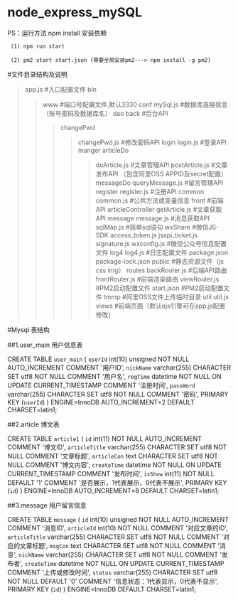 # node_express_mySQL

PS：运行方法 npm install 安装依赖
	
	
	 (1) npm run start

	 (2) pm2 start start.json (需要全局安装pm2---> npm install -g pm2)


#文件目录结构及说明
>app.js #入口配置文件
>bin
>>www #端口号配置文件,默认3330
>conf
>>mySql.js #数据库连接信息（账号密码及数据库名）
>dao
>>back #后台API
>>>changePwd
>>>>changePwd.js #修改密码API
>>>login
>>>>login.js  #登录API
>>>manger
>>>>articleDo
>>>>>doArticle.js  #文章管理API
>>>>>postArticle.js  #文章发布API （包含阿里OSS APPID及secret配置）
>>>>messageDo
>>>>>queryMessage.js  #留言管理API
>>>>register
>>>>>register.js #注册API
>common
>>common.js #公共方法或变量信息
>front #前端API
>>articleController
>>>getArticle.js #文章获取API
>>message
>>>message.js #消息获取API
>sqlMap.js #简单sql语句
>wxShare #微信JS-SDK
>>access_token.js
>>jsapi_ticket.js
>>signature.js
>>wxconfig.js #微信公众号信息配置文件
>log4
>>log4.js #日志配置文件
>package.json
>package-lock.json
>public #静态资源文件（js css img）
>routes
>>backRouter.js #后端API路由
>>frontRouter.js #前端渲染路由
>>viewRouter.js #PM2启动配置文件
>start.json #PM2启动配置文件
>tmmp #阿里OSS文件上传临时目录
>util
>>util.js
>views #前端页面（默认ejs引擎可在app.js配置修改）



#Mysql 表结构

##1.user_main 用户信息表

CREATE TABLE `user_main` (
  `userId` int(10) unsigned NOT NULL AUTO_INCREMENT COMMENT '用户ID',
  `nickName` varchar(255) CHARACTER SET utf8 NOT NULL COMMENT '用户名',
  `regTime` datetime NOT NULL ON UPDATE CURRENT_TIMESTAMP COMMENT '注册时间',
  `passWord` varchar(255) CHARACTER SET utf8 NOT NULL COMMENT '密码',
  PRIMARY KEY (`userId`)
) ENGINE=InnoDB AUTO_INCREMENT=2 DEFAULT CHARSET=latin1;

##2.article 博文表

CREATE TABLE `article1` (
  `id` int(11) NOT NULL AUTO_INCREMENT COMMENT '博文ID',
  `articleTitle` varchar(255) CHARACTER SET utf8 NOT NULL COMMENT '文章标题',
  `articleCon` text CHARACTER SET utf8 NOT NULL COMMENT '博文内容',
  `createTime` datetime NOT NULL ON UPDATE CURRENT_TIMESTAMP COMMENT '发布时间',
  `isShow` int(11) NOT NULL DEFAULT '1' COMMENT '是否展示，1代表展示，0代表不展示',
  PRIMARY KEY (`id`)
) ENGINE=InnoDB AUTO_INCREMENT=8 DEFAULT CHARSET=latin1;

##3.message 用户留言信息

CREATE TABLE `message` (
  `id` int(10) unsigned NOT NULL AUTO_INCREMENT COMMENT '消息ID',
  `articleId` int(10) NOT NULL COMMENT '对应文章的ID',
  `articleTitle` varchar(255) CHARACTER SET utf8 NOT NULL COMMENT '对应的文章标题',
  `msgCon` text CHARACTER SET utf8 NOT NULL COMMENT '消息',
  `nickName` varchar(255) CHARACTER SET utf8 NOT NULL COMMENT '发布者',
  `createTime` datetime NOT NULL ON UPDATE CURRENT_TIMESTAMP COMMENT '上传或修改时间',
  `status` varchar(255) CHARACTER SET utf8 NOT NULL DEFAULT '0' COMMENT '信息状态：1代表显示，0代表不显示',
  PRIMARY KEY (`id`)
) ENGINE=InnoDB DEFAULT CHARSET=latin1;

